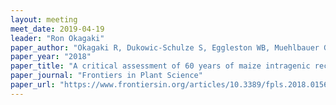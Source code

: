 ```yaml
---
layout: meeting
meet_date: 2019-04-19
leader: "Ron Okagaki"
paper_author: "Okagaki R, Dukowic-Schulze S, Eggleston WB, Muehlbauer GJ"
paper_year: "2018"
paper_title: "A critical assessment of 60 years of maize intragenic recombination"
paper_journal: "Frontiers in Plant Science"
paper_url: "https://www.frontiersin.org/articles/10.3389/fpls.2018.01560"
---
```

